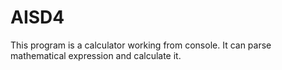# AISD4

This program is a calculator working from console. It can parse mathematical expression and calculate it.
